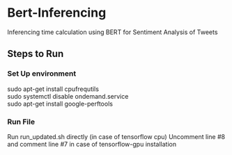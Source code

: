 # Bert-Inferencing
Inferencing time calculation using BERT for Sentiment Analysis of Tweets
## Steps to Run  
### Set Up environment   
sudo apt-get install cpufrequtils  
sudo systemctl disable ondemand.service     
sudo apt-get install google-perftools  
### Run File
Run run_updated.sh directly (in case of tensorflow cpu)
Uncomment line #8 and comment line #7 in case of tensorflow-gpu installation

